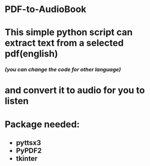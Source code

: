 # PDF-to-AudioBook
<h1> This simple python script can extract text from a selected pdf(english) </h1> <h3> <b> <i>(you can change the code for other language)</i> </b> </h3> <h1> and convert it to audio for you to listen </h1>
<h1> Package needed: </h1>
<h2>
<ul>
 <li>pyttsx3</li>
 <li>PyPDF2</li>
 <li>tkinter</li>
</ul>
</h2>

  
